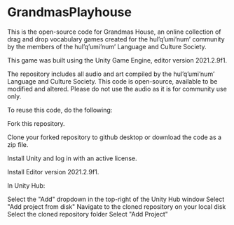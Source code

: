 # GrandmasPlayhouse

This is the open-source code for Grandmas House, an online collection of drag and drop vocabulary games created for the hul’q’umi’num’ community by the members of the hul’q’umi’num’ Language and Culture Society.

This game was built using the Unity Game Engine, editor version 2021.2.9f1.

The repository includes all audio and art compiled by the hul’q’umi’num’ Language and Culture Society. This code is open-source, available to be modified and altered.
Please do not use the audio as it is for community use only. 

To reuse this code, do the following:

Fork this repository.

Clone your forked repository to github desktop or download the code as a zip file.

Install Unity and log in with an active license.

Install Editor version 2021.2.9f1.

In Unity Hub:

Select the "Add" dropdown in the top-right of the Unity Hub window
Select "Add project from disk"
Navigate to the cloned repository on your local disk
Select the cloned repository folder
Select "Add Project"

